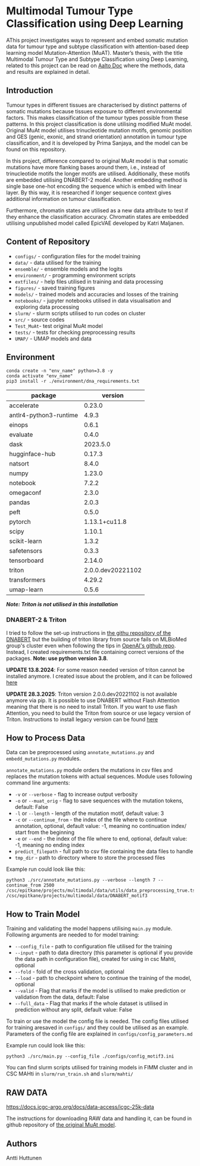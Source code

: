 # Multimodal Tumour Type Classification using Deep Learning

AThis project investigates ways to represent and embed somatic mutation data for tumour type and subtype classification with attention-based deep learning model Mutation-Attention (MuAT). Master’s thesis, with the title Multimodal Tumour Type and Subtype Classification using Deep Learning, related to this project can be read on [Aalto Doc](https://urn.fi/URN:NBN:fi:aalto-202503172818) where the methods, data and results are explained in detail. 

## Introduction 

Tumour types in different tissues are characterised by distinct patterns of somatic mutations because tissues exposure to different environmental factors. This makes classification of the tumour types possible from these patterns. In this project classification is done utilising modified MuAt model. Original MuAt model utilises trinucleotide mutation motifs, genomic position and GES (genic, exonic, and strand orientation) annotation in tumour type classification, and it is developed by Prima Sanjaya, and the model can be found on this repository. 

In this project, difference compared to original MuAt model is that somatic mutations have more flanking bases around them, i.e., instead of trinucleotide motifs the longer motifs are utilised. Additionally, these motifs are embedded utilising DNABERT-2 model. Another embedding method is single base one-hot encoding the sequence which is embed with linear layer. By this way, it is researched if longer sequence context gives additional information on tumour classification.  

Furthermore, chromatin states are utilised as a new data attribute to test if they enhance the classification accuracy. Chromatin states are embedded utilising unpublished model called EpicVAE developed by Katri Maljanen. 

## Content of Repository 

- `configs/` - configuration files for the model training    
- `data/` - data utilised for the training    
- `ensemble/` - ensemble models and the logits     
- `environment/` - programming environment scripts   
- `extfiles/` - help files utilised in training and data processing 
- `figures/` - saved training figures
- `models/` - trained models and accuracies and losses of the training 
- `notebooks/` - jupyter notebooks utilised in data visualisation and exploring data processing
- `slurm/` - slurm scripts utilised to run codes on cluster  
- `src/` - source codes
- `Test_MuAt`- test original MuAt model
- `tests/` - tests for checking preprocessing results 
- `UMAP/`  - UMAP models and data 

## Environment 

```
conda create -n "env_name" python=3.8 -y
conda activate "env_name"
pip3 install -r ./environment/dna_requirements.txt
```

| package | version |
| ------- | ------- |
| accelerate | 0.23.0 |
| antlr4-python3-runtime | 4.9.3 |
| einops | 0.6.1 |
| evaluate | 0.4.0 |
| dask | 2023.5.0 |
| hugginface-hub | 0.17.3 |
| natsort | 8.4.0 |
| numpy | 1.23.0 |
| notebook | 7.2.2 |
| omegaconf | 2.3.0 |
| pandas | 2.0.3 |
| peft | 0.5.0 |
| pytorch | 1.13.1+cu11.8 |
| scipy | 1.10.1 |
| scikit-learn | 1.3.2 |
| safetensors | 0.3.3 |
| tensorboard |2.14.0 |
| triton | 2.0.0.dev20221102 |
| transformers | 4.29.2 |
| umap-learn | 0.5.6 |

***Note: Triton is not utilised in this installation***

### DNABERT-2 & Triton

I tried to follow the set-up instructions in [the githu repository of the DNABERT](https://github.com/MAGICS-LAB/DNABERT_2?tab=readme-ov-file#3-setup-environment) but the building of triton library from source fails on MLBioMed group's cluster even when following the tips in [OpenAI's github repo](https://github.com/triton-lang/triton). Instead, I created requirements.txt file containing correct versions of the packages. **Note: use python version 3.8**.

**UPDATE 13.8.2024**: For some reason needed version of triton cannot be installed anymore. I created issue about the problem, and it can be followed [here](https://github.com/triton-lang/triton/issues/4511)

**UPDATE 28.3.2025**: Triton version 2.0.0.dev20221102 is not available anymore via pip. It is possible to use DNABERT without Flash Attention meaning that there is no need to install Triton. If you want to use flash Attention, you need to build the Triton from source or use legacy version of Triton. Instructions to install legacy version can be found [here](https://github.com/triton-lang/triton/issues/4511#issuecomment-2620936023) 

## How to Process Data

Data can be preprocessed using `annotate_mutations.py` and `embedd_mutations.py` modules. 

`annotate_mutations.py` module orders the mutations in csv files and replaces the mutation tokens with actual sequences. Module uses following command line arguments:

- `-v` or `--verbose` - flag to increase output verbosity
- `-o` or `--muat_orig` - flag to save sequences with the mutation tokens, default: False
- `-l` or `--length` - length of the mutation motif, default value: 3
- `-c` or `--continue_from` - the index of the file where to continue annotation, optional, default value: -1, meaning no continuation index/ start from the beginning 
- `-e` or `--end` - the index of the file where to end, optional, default value: -1, meaning no ending index
- `predict_filepath` - full path to csv file containing the data files to handle
- `tmp_dir` - path to directory where to store the processed files

Example run could look like this:

```
python3 ./src/annotate_mutations.py --verbose --length 7 --continue_from 2500 /csc/epitkane/projects/multimodal/data/utils/data_preprocessing_true.tsv.gz /csc/epitkane/projects/multimodal/data/DNABERT_motif3
```


## How to Train Model

Training and validating the model happens utilising `main.py` module. Following arguments are needed to for model training:

- `--config_file` - path to configuration file utilised for the training
- `--input` - path to data directory (this parameter is optional if you provide the data path in configuration file), created for using in csc Mahti, optional
- `--fold` - fold of the cross validation, optional
- `--load` - path to checkpoint where to continue the training of the model, optional
- `--valid` - Flag that marks if the model is utilised to make prediction or validation from the data, default: False
- `--full_data` - Flag that marks if the whole dataset is utilised in prediction without any split, default value: False

To train or use the model the config file is needed. The config files utilised for training aresaved in `configs/` and they could be utilised as an example. Parameters of the config file are explained in `configs/config_parameters.md`

Example run could look like this:

```
python3 ./src/main.py --config_file ./configs/config_motif3.ini
```
You can find slurm scripts utilised for training models in FIMM cluster and in CSC MAHti in `slurm/run_train.sh` and `slurm/mahti/`

## RAW DATA
https://docs.icgc-argo.org/docs/data-access/icgc-25k-data

The instructions for downloading RAW data and handling it, can be found in github repository of [the original MuAt model](https://github.com/primasanjaya/muat-github/blob/master/README_training.md). 

## Authors 
Antti Huttunen


